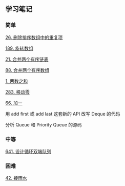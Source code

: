<h2 id="overview">学习笔记</h2>

<h3 id="philosophy">简单</h3>

[26. 删除排序数组中的重复项](https://leetcode-cn.com/problems/remove-duplicates-from-sorted-array/)

[189. 旋转数组](https://leetcode-cn.com/problems/rotate-array/)

[21. 合并两个有序链表](https://leetcode-cn.com/problems/merge-two-sorted-lists/)

[88. 合并两个有序数组](https://leetcode-cn.com/problems/merge-sorted-array/)

[1. 两数之和](https://leetcode-cn.com/problems/two-sum/)

[283. 移动零](https://leetcode-cn.com/problems/move-zeroes/)

[66. 加一](https://leetcode-cn.com/problems/plus-one/)

用 add first 或 add last 这套新的 API 改写 Deque 的代码

分析 Queue 和 Priority Queue 的源码

<h3 id="philosophy">中等</h3>

[641. 设计循环双端队列](https://leetcode.com/problems/design-circular-deque)

<h3 id="philosophy">困难</h3>

[42. 接雨水](https://leetcode.com/problems/trapping-rain-water/)

